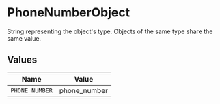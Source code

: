 # PhoneNumberObject

String representing the object's type. Objects of the same type share the same value.



## Values

| Name           | Value          |
| -------------- | -------------- |
| `PHONE_NUMBER` | phone_number   |